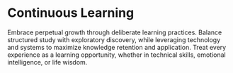 # Continuous Learning

Embrace perpetual growth through deliberate learning practices. Balance structured study with exploratory discovery, while leveraging technology and systems to maximize knowledge retention and application. Treat every experience as a learning opportunity, whether in technical skills, emotional intelligence, or life wisdom.
